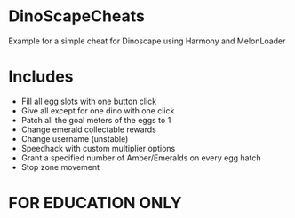 # DinoScapeCheats
 Example for a simple cheat for Dinoscape using Harmony and MelonLoader 

# Includes
  - Fill all egg slots with one button click
  - Give all except for one dino with one click
  - Patch all the goal meters of the eggs to 1
  - Change emerald collectable rewards
  - Change username (unstable)
  - Speedhack with custom multiplier options
  - Grant a specified number of Amber/Emeralds on every egg hatch
  - Stop zone movement
 
# FOR EDUCATION ONLY
